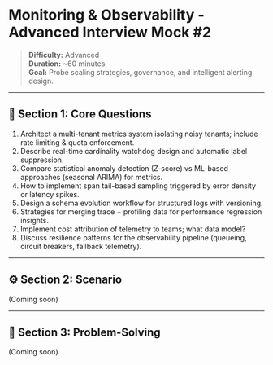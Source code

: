 # Monitoring & Observability - Advanced Interview Mock #2

> **Difficulty:** Advanced  
> **Duration:** ~60 minutes  
> **Goal:** Probe scaling strategies, governance, and intelligent alerting design.

---

## 🧠 Section 1: Core Questions

1. Architect a multi-tenant metrics system isolating noisy tenants; include rate limiting & quota enforcement.  
2. Describe real-time cardinality watchdog design and automatic label suppression.  
3. Compare statistical anomaly detection (Z-score) vs ML-based approaches (seasonal ARIMA) for metrics.  
4. How to implement span tail-based sampling triggered by error density or latency spikes.  
5. Design a schema evolution workflow for structured logs with versioning.  
6. Strategies for merging trace + profiling data for performance regression insights.  
7. Implement cost attribution of telemetry to teams; what data model?  
8. Discuss resilience patterns for the observability pipeline (queueing, circuit breakers, fallback telemetry).

---

## ⚙️ Section 2: Scenario

(Coming soon)

---

## 🧩 Section 3: Problem-Solving

(Coming soon)
